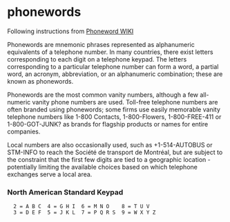 # phonewords
Following instructions from [Phoneword WIKI](http://en.wikipedia.org/wiki/Phoneword)
>
Phonewords are mnemonic phrases represented as alphanumeric equivalents of a telephone number.
In many countries, there exist letters corresponding to each digit on a telephone keypad. The
letters corresponding to a particular telephone number can form a word, a partial word, an
acronym, abbreviation, or an alphanumeric combination; these are known as phonewords.
>
Phonewords are the most common vanity numbers, although a few all-numeric vanity phone numbers
are used. Toll-free telephone numbers are often branded using phonewords; some firms use easily
memorable vanity telephone numbers like 1-800 Contacts, 1-800-Flowers, 1-800-FREE-411 or
1-800-GOT-JUNK? as brands for flagship products or names for entire companies.
>
Local numbers are also occasionally used, such as +1-514-AUTOBUS or STM-INFO to reach the
Société de transport de Montréal, but are subject to the constraint that the first few digits
are tied to a geographic location - potentially limiting the available choices based on which
telephone exchanges serve a local area.


### North American Standard Keypad
      2 = A B C	 4 = G H I	6 = M N O	 8 = T U V
      3 = D E F	 5 = J K L	7 = P Q R S	 9 = W X Y Z
